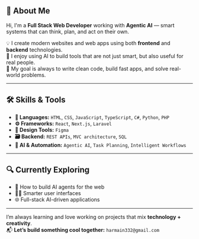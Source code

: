 ## 🚀 About Me

Hi, I'm a **Full Stack Web Developer** working with **Agentic AI** — smart systems that can think, plan, and act on their own.

💡 I create modern websites and web apps using both **frontend** and **backend** technologies.  
🧠 I enjoy using AI to build tools that are not just smart, but also useful for real people.  
🎯 My goal is always to write clean code, build fast apps, and solve real-world problems.

---

## 🛠️ Skills & Tools

- **🧾 Languages:** `HTML`, `CSS`, `JavaScript`, `TypeScript`, `C#`, `Python`, `PHP`  
- **⚙️ Frameworks:** `React`, `Next.js`, `Laravel`  
- **🎨 Design Tools:** `Figma`  
- **🗃️ Backend:** `REST APIs`, `MVC architecture`, `SQL`  
- **🤖 AI & Automation:** `Agentic AI`, `Task Planning`, `Intelligent Workflows`

---

## 🔍 Currently Exploring

- 🧠 How to build AI agents for the web  
- 🧑‍💻 Smarter user interfaces  
- 🌐 Full-stack AI-driven applications  

---

I’m always learning and love working on projects that mix **technology + creativity**.  
📬 **Let’s build something cool together:** `harmain332@gmail.com`
